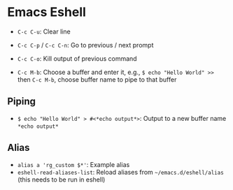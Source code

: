 # Emacs Eshell

- `C-c C-u`: Clear line
- `C-c C-p` / `C-c C-n`: Go to previous / next prompt
- `C-c C-o`: Kill output of previous command

- `C-c M-b`: Choose a buffer and enter it, e.g., `$ echo "Hello World" >>` then `C-c M-b`, choose buffer name to pipe to that buffer

## Piping

- `$ echo "Hello World" > #<*echo output*>`: Output to a new buffer name `*echo output*`

## Alias

- `alias a 'rg_custom $*'`: Example alias
- `eshell-read-aliases-list`: Reload aliases from `~/emacs.d/eshell/alias` (this needs to be run in eshell)
